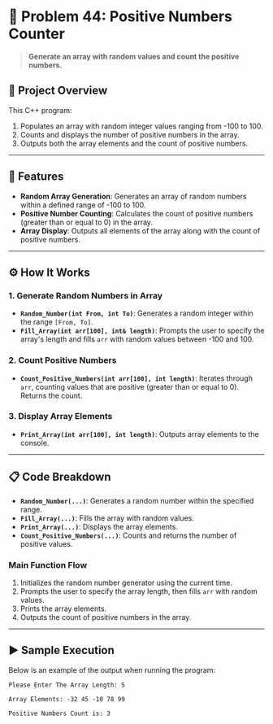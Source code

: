 # 🔢 Problem 44: Positive Numbers Counter 

> **Generate an array with random values and count the positive numbers.**

## 📘 Project Overview
This C++ program:
1. Populates an array with random integer values ranging from -100 to 100.
2. Counts and displays the number of positive numbers in the array.
3. Outputs both the array elements and the count of positive numbers.

---

## 🌟 Features
- **Random Array Generation**: Generates an array of random numbers within a defined range of -100 to 100.
- **Positive Number Counting**: Calculates the count of positive numbers (greater than or equal to 0) in the array.
- **Array Display**: Outputs all elements of the array along with the count of positive numbers.

---

## ⚙️ How It Works
### 1. Generate Random Numbers in Array
- **`Random_Number(int From, int To)`**: Generates a random integer within the range `[From, To]`.
- **`Fill_Array(int arr[100], int& length)`**: Prompts the user to specify the array's length and fills `arr` with random values between -100 and 100.

### 2. Count Positive Numbers
- **`Count_Positive_Numbers(int arr[100], int length)`**: Iterates through `arr`, counting values that are positive (greater than or equal to 0). Returns the count.

### 3. Display Array Elements
- **`Print_Array(int arr[100], int length)`**: Outputs array elements to the console.

---

## 📋 Code Breakdown
- **`Random_Number(...)`**: Generates a random number within the specified range.
- **`Fill_Array(...)`**: Fills the array with random values.
- **`Print_Array(...)`**: Displays the array elements.
- **`Count_Positive_Numbers(...)`**: Counts and returns the number of positive values.

### Main Function Flow
1. Initializes the random number generator using the current time.
2. Prompts the user to specify the array length, then fills `arr` with random values.
3. Prints the array elements.
4. Outputs the count of positive numbers in the array.

---

## ▶️ Sample Execution
Below is an example of the output when running the program:

```plaintext
Please Enter The Array Length: 5

Array Elements: -32 45 -10 78 99 

Positive Numbers Count is: 3
